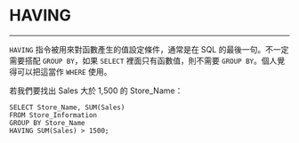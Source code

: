# HAVING

---

`HAVING` 指令被用來對函數產生的值設定條件，通常是在 SQL 的最後一句。不一定需要搭配 `GROUP BY`，如果 `SELECT` 裡面只有函數值，則不需要 `GROUP BY`。個人覺得可以把這當作 `WHERE` 使用。

若我們要找出 Sales 大於 1,500 的 Store\_Name：

```
SELECT Store_Name, SUM(Sales) 
FROM Store_Information 
GROUP BY Store_Name
HAVING SUM(Sales) > 1500;
```




